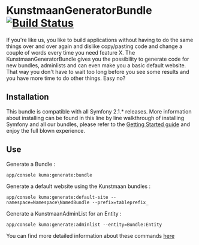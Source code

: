 # KunstmaanGeneratorBundle [![Build Status](https://travis-ci.org/Kunstmaan/KunstmaanGeneratorBundle.png?branch=master)](http://travis-ci.org/Kunstmaan/KunstmaanGeneratorBundle)

If you're like us, you like to build applications without having to do the same things over and over again and dislike copy/pasting code and change a couple of words every time you need feature X. The KunstmaanGeneratorBundle gives you the possibility to generate code for new bundles, adminlists and can even make you a basic default website. That way you don't have to wait too long before you see some results and you have more time to do other things. Easy no?

## Installation

This bundle is compatible with all Symfony 2.1.* releases. More information about installing can be found in this line by line walkthrough of installing Symfony and all our bundles, please refer to the [Getting Started guide](http://bundles.kunstmaan.be/doc/01_GettingStarted.html) and enjoy the full blown experience.


Use
---

Generate a Bundle :

```
app/console kuma:generate:bundle
```

Generate a default website using the Kunstmaan bundles :

```
app/console kuma:generate:default-site --namespace=Namespace\NamedBundle --prefix=tableprefix_
```

Generate a KunstmaanAdminList for an Entity :

```
app/console kuma:generate:adminlist --entity=Bundle:Entity
```

You can find more detailed information about these commands [here](https://github.com/Kunstmaan/KunstmaanGeneratorBundle/blob/master/Resources/doc/index.md)

